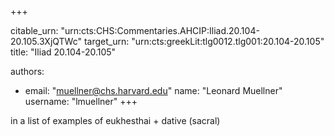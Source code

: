+++


citable_urn: "urn:cts:CHS:Commentaries.AHCIP:Iliad.20.104-20.105.3XjQTWc"
target_urn: "urn:cts:greekLit:tlg0012.tlg001:20.104-20.105"
title: "Iliad 20.104-20.105"

authors:
- email: "muellner@chs.harvard.edu"
  name: "Leonard Muellner"
  username: "lmuellner"
+++

<p>in a list of examples of eukhesthai + dative (sacral)</p>